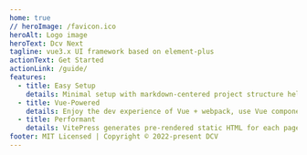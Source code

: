 ```yaml
---
home: true
// heroImage: /favicon.ico
heroAlt: Logo image
heroText: Dcv Next
tagline: vue3.x UI framework based on element-plus
actionText: Get Started
actionLink: /guide/
features:
  - title: Easy Setup
    details: Minimal setup with markdown-centered project structure helps you focus on writing.
  - title: Vue-Powered
    details: Enjoy the dev experience of Vue + webpack, use Vue components in markdown, and develop custom themes with Vue.
  - title: Performant
    details: VitePress generates pre-rendered static HTML for each page, and runs as an SPA once a page is loaded.
footer: MIT Licensed | Copyright © 2022-present DCV
---
```

